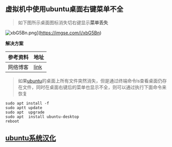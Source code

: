 ## 虚拟机中使用ubuntu桌面右键菜单不全

> 如下图所示桌面图标消失切右键显示**菜单丢失**

![xbG5Bn.png](https://yaoliuyang-blog-images.oss-cn-beijing.aliyuncs.com/blogImages/xbG5Bn.png)](https://imgse.com/i/xbG5Bn)

**解决方案**

| 参考资料 | 地址                                                         |
| -------- | ------------------------------------------------------------ |
| 网络博客 | [link](https://blog.csdn.net/linyiheng666/article/details/126265108) |

> 如果[ubuntu](https://so.csdn.net/so/search?q=ubuntu&spm=1001.2101.3001.7020)的桌面上所有文件突然消失，但是通过终端命令ls查看桌面仍存在文件，同时在桌面右键后的菜单也显示不全，则可以通过执行下面命令来恢复

```shell
sudo apt install -f
sudo aptt update
sudo apt  upgrade
sudo apt  install ubuntu-desktop
reboot
```

## [ubuntu系统汉化](https://zhuanlan.zhihu.com/p/645522509)